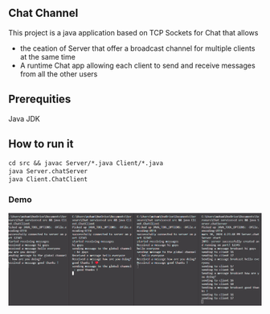 ## Chat Channel 

This project is a java application based on TCP Sockets for Chat that allows
    <ul>
        <li>    the ceation of Server that offer a broadcast channel for multiple clients at the same time 
        <li>    A runtime Chat app allowing each client to send and receive messages from all the other users 
    </ul> 
<h2>
Prerequities
</h2>
Java JDK


<h2> How to run it </h2>
    
    cd src && javac Server/*.java Client/*.java
    java Server.chatServer
    java Client.ChatClient

<h3> Demo </h3>
<img src=demo.png alt = "demo " >



